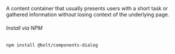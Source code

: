 A content container that usually presents users with a short task or gathered information without losing context of the underlying page.

###### Install via NPM

```
npm install @bolt/components-dialog
```
